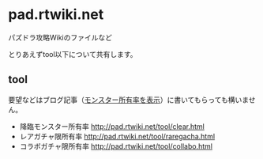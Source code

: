# pad.rtwiki.net
パズドラ攻略Wikiのファイルなど

とりあえずtool以下について共有します。

## tool

[モンスター所有率を表示]: http://nemusg.com/archives/clear.html

要望などはブログ記事（[モンスター所有率を表示]）に書いてもらっても構いません。

- 降臨モンスター所有率 http://pad.rtwiki.net/tool/clear.html
- レアガチャ限所有率 http://pad.rtwiki.net/tool/raregacha.html
- コラボガチャ限所有率 http://pad.rtwiki.net/tool/collabo.html
